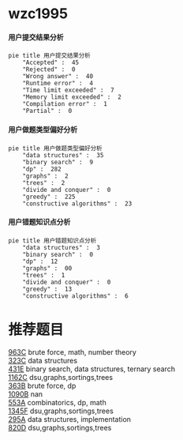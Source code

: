 # wzc1995

<!-- tabs:start -->



#### **用户提交结果分析**

```mermaid
pie title 用户提交结果分析
    "Accepted" :  45
    "Rejected" :  0
    "Wrong answer" :  40
    "Runtime error" :  4
    "Time limit exceeded" :  7
    "Memory limit exceeded" :  2
    "Compilation error" :  1
    "Partial" :  0
```

#### **用户做题类型偏好分析**

```mermaid
pie title 用户做题类型偏好分析
    "data structures" :  35
    "binary search" :  9
    "dp" :  282
    "graphs" :  2
    "trees" :  2
    "divide and conquer" :  0
    "greedy" :  225
    "constructive algorithms" :  23
```
#### **用户错题知识点分析**

```mermaid
pie title 用户错题知识点分析
    "data structures" :  3
    "binary search" :  0
    "dp" :  12
    "graphs" :  00
    "trees" :  1
    "divide and conquer" :  0
    "greedy" :  13
    "constructive algorithms" :  6
```



<!-- tabs:end -->
# 推荐题目
[963C](https://codeforces.com/contest/963/problem/C)		brute force,
                        math,
                        number theory		  
[323C](https://codeforces.com/contest/323/problem/C)		data structures		  
[431E](https://codeforces.com/contest/431/problem/E)		binary search,
                        data structures,
                        ternary search		  
[1162C](https://codeforces.com/contest/1162/problem/C)		dsu,graphs,sortings,trees		  
[363B](https://codeforces.com/contest/363/problem/B)		brute force,
                        dp		  
[1090B](https://codeforces.com/contest/1090/problem/B)		nan		  
[553A](https://codeforces.com/contest/553/problem/A)		combinatorics,
                        dp,
                        math		  
[1345F](https://codeforces.com/contest/1345/problem/F)		dsu,graphs,sortings,trees		  
[295A](https://codeforces.com/contest/295/problem/A)		data structures,
                        implementation		  
[820D](https://codeforces.com/contest/820/problem/D)		dsu,graphs,sortings,trees		  
